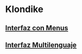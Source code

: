 # Klondike
## [Interfaz con Menus](d1menus/README.md)
## [Interfaz Multilenguaje](d2multiLanguage/README.md)